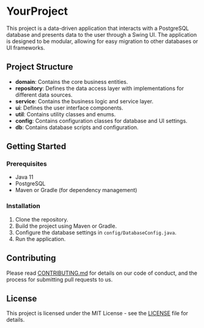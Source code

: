 # YourProject

This project is a data-driven application that interacts with a PostgreSQL database and presents data to the user through a Swing UI. The application is designed to be modular, allowing for easy migration to other databases or UI frameworks.

## Project Structure

- **domain**: Contains the core business entities.
- **repository**: Defines the data access layer with implementations for different data sources.
- **service**: Contains the business logic and service layer.
- **ui**: Defines the user interface components.
- **util**: Contains utility classes and enums.
- **config**: Contains configuration classes for database and UI settings.
- **db**: Contains database scripts and configuration.

## Getting Started

### Prerequisites

- Java 11
- PostgreSQL
- Maven or Gradle (for dependency management)

### Installation

1. Clone the repository.
2. Build the project using Maven or Gradle.
3. Configure the database settings in `config/DatabaseConfig.java`.
4. Run the application.

## Contributing

Please read [CONTRIBUTING.md](CONTRIBUTING.md) for details on our code of conduct, and the process for submitting pull requests to us.

## License

This project is licensed under the MIT License - see the [LICENSE](LICENSE) file for details.
